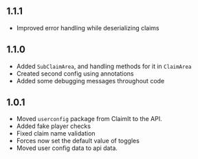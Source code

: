 1.1.1
-
 - Improved error handling while deserializing claims

1.1.0
-
 - Added `SubClaimArea`, and handling methods for it in `ClaimArea`
 - Created second config using annotations
 - Added some debugging messages throughout code

1.0.1
-
 - Moved `userconfig` package from ClaimIt to the API.
 - Added fake player checks
 - Fixed claim name validation
 - Forces now set the default value of toggles
 - Moved user config data to api data.
